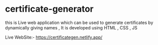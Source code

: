 # certificate-generator
this is Live web application which can be used to generate certificates by dynamically giving names , It is developed using HTML , CSS , JS

Live WebSite:- https://certificategen.netlify.app/


